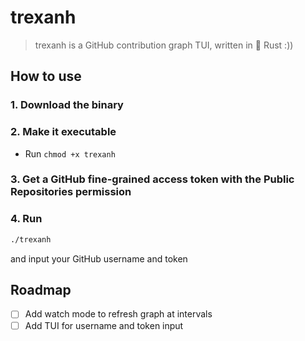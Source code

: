 # trexanh

> trexanh is a GitHub contribution graph TUI, written in 🦀 Rust :))

## How to use

### 1. Download the binary
### 2. Make it executable
- Run `chmod +x trexanh`
### 3. Get a GitHub fine-grained access token with the Public Repositories permission
### 4. Run
```bash
./trexanh
```
and input your GitHub username and token

## Roadmap

- [ ] Add watch mode to refresh graph at intervals
- [ ] Add TUI for username and token input
